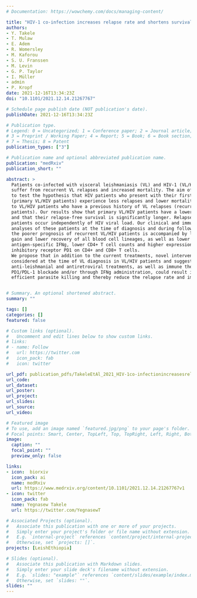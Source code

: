```yaml
---
# Documentation: https://wowchemy.com/docs/managing-content/

title: "HIV-1 co-infection increases relapse rate and shortens survival in patients with visceral leishmaniasis"
authors:
- Y. Takele
- T. Mulaw
- E. Adem
- R. Womersley
- M. Kaforou
- S. U. Franssen
- M. Levin
- G. P. Taylor
- I. Müller
- admin
- P. Kropf
date: 2021-12-16T13:34:23Z
doi: "10.1101/2021.12.14.21267767"

# Schedule page publish date (NOT publication's date).
publishDate: 2021-12-16T13:34:23Z

# Publication type.
# Legend: 0 = Uncategorized; 1 = Conference paper; 2 = Journal article;
# 3 = Preprint / Working Paper; 4 = Report; 5 = Book; 6 = Book section;
# 7 = Thesis; 8 = Patent
publication_types: ["3"]

# Publication name and optional abbreviated publication name.
publication: "medRxiv"
publication_short: ""

abstract: >
  Patients co-infected with visceral leishmaniasis (VL) and HIV-1 (VL/HIV patients)
  suffer from recurrent VL relapses and increased mortality. The aim of our study was
  to test the hypothesis that HIV patients who present with their first episode of VL
  (primary VL/HIV patients) experience less relapses and lower mortality as compared
  to VL/HIV patients who have a previous history of VL relapses (recurrent VL/HIV
  patients). Our results show that primary VL/HIV patients have a lower parasite load
  and that their relapse-free survival is significantly longer. Relapses in both groups of
  patients occur independently of HIV viral load. Our clinical and immunological
  analyses of these patients at the time of diagnosis and during follow-up show that
  the poorer prognosis of recurrent VL/HIV patients is accompanied by lower weight
  gain and lower recovery of all blood cell lineages, as well as lower production of
  antigen-specific IFNg, lower CD4+ T cell counts and higher expression levels of the
  inhibitory receptor PD1 on CD4+ and CD8+ T cells.
  We propose that in addition to the current treatments, novel interventions should be
  considered at the time of VL diagnosis in VL/HIV patients and suggest that improved
  anti-leishmanial and antiretroviral treatments, as well as immune therapy, through
  PD1/PDL-1 blockade and/or through IFNg administration, could result in more
  efficient parasite killing and thereby reduce the relapse rate and improve survival.


# Summary. An optional shortened abstract.
summary: ""

tags: []
categories: []
featured: false

# Custom links (optional).
#   Uncomment and edit lines below to show custom links.
# links:
# - name: Follow
#   url: https://twitter.com
#   icon_pack: fab
#   icon: twitter

url_pdf: publication_pdfs/TakeleEtAl_2021_HIV-1co-infectionincreasesrelapserateandshortenssurvivalinpatientswithvisceralleishmaniasis_medRxiv.pdf
url_code:
url_dataset:
url_poster:
url_project:
url_slides:
url_source:
url_video:

# Featured image
# To use, add an image named `featured.jpg/png` to your page's folder. 
# Focal points: Smart, Center, TopLeft, Top, TopRight, Left, Right, BottomLeft, Bottom, BottomRight.
image:
  caption: ""
  focal_point: ""
  preview_only: false

links:
- icon:  biorxiv
  icon_pack: ai
  name: medRxiv
  url: https://www.medrxiv.org/content/10.1101/2021.12.14.21267767v1
- icon: twitter
  icon_pack: fab
  name: Yegnasew Takele
  url: https://twitter.com/YegnasewT

# Associated Projects (optional).
#   Associate this publication with one or more of your projects.
#   Simply enter your project's folder or file name without extension.
#   E.g. `internal-project` references `content/project/internal-project/index.md`.
#   Otherwise, set `projects: []`.
projects: [LeishEthiopia]

# Slides (optional).
#   Associate this publication with Markdown slides.
#   Simply enter your slide deck's filename without extension.
#   E.g. `slides: "example"` references `content/slides/example/index.md`.
#   Otherwise, set `slides: ""`.
slides: ""
---
```

